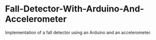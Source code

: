 # Fall-Detector-With-Arduino-And-Accelerometer
Implementation of a fall detector using an Arduino and an accelerometer.
